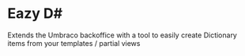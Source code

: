 # Eazy D#

Extends the Umbraco backoffice with a tool to easily create Dictionary items from your templates / partial views 